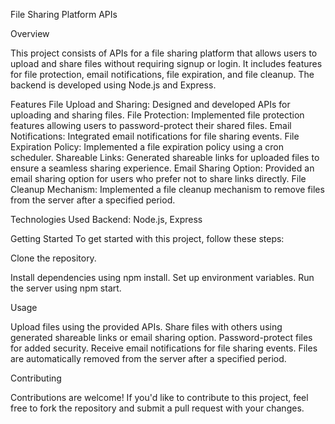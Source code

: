 File Sharing Platform APIs

Overview

This project consists of APIs for a file sharing platform that allows users to upload and share files without requiring signup or login.
It includes features for file protection, email notifications, file expiration, and file cleanup.
The backend is developed using Node.js and Express.

Features
File Upload and Sharing: Designed and developed APIs for uploading and sharing files.
File Protection: Implemented file protection features allowing users to password-protect their shared files.
Email Notifications: Integrated email notifications for file sharing events.
File Expiration Policy: Implemented a file expiration policy using a cron scheduler.
Shareable Links: Generated shareable links for uploaded files to ensure a seamless sharing experience.
Email Sharing Option: Provided an email sharing option for users who prefer not to share links directly.
File Cleanup Mechanism: Implemented a file cleanup mechanism to remove files from the server after a specified period.


Technologies Used
Backend: Node.js, Express

Getting Started
To get started with this project, follow these steps:

Clone the repository.

Install dependencies using npm install.
Set up environment variables.
Run the server using npm start.

Usage

Upload files using the provided APIs.
Share files with others using generated shareable links or email sharing option.
Password-protect files for added security.
Receive email notifications for file sharing events.
Files are automatically removed from the server after a specified period.

Contributing

Contributions are welcome! If you'd like to contribute to this project, feel free to fork the repository and submit a pull request with your changes.
